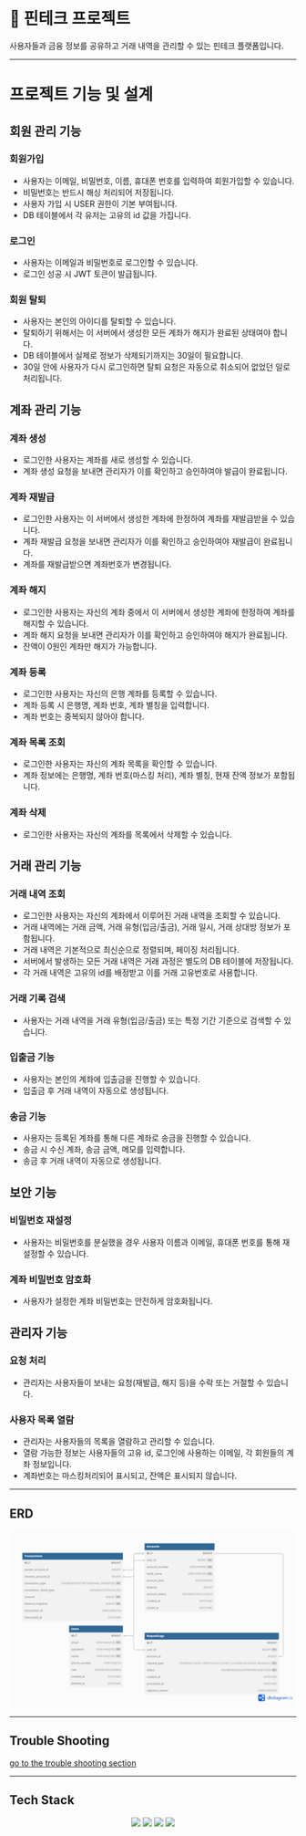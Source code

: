 # 🏦 핀테크 프로젝트
사용자들과 금융 정보를 공유하고 거래 내역을 관리할 수 있는 핀테크 플랫폼입니다.

---

# 프로젝트 기능 및 설계

## 회원 관리 기능

### 회원가입
- 사용자는 이메일, 비밀번호, 이름, 휴대폰 번호를 입력하여 회원가입할 수 있습니다.
- 비밀번호는 반드시 해싱 처리되어 저장됩니다.
- 사용자 가입 시 USER 권한이 기본 부여됩니다.
- DB 테이블에서 각 유저는 고유의 id 값을 가집니다.

### 로그인
- 사용자는 이메일과 비밀번호로 로그인할 수 있습니다.
- 로그인 성공 시 JWT 토큰이 발급됩니다.

### 회원 탈퇴
- 사용자는 본인의 아이디를 탈퇴할 수 있습니다.
- 탈퇴하기 위해서는 이 서버에서 생성한 모든 계좌가 해지가 완료된 상태여야 합니다.
- DB 테이블에서 실제로 정보가 삭제되기까지는 30일이 필요합니다.
- 30일 안에 사용자가 다시 로그인하면 탈퇴 요청은 자동으로 취소되어 없었던 일로 처리됩니다.

## 계좌 관리 기능

### 계좌 생성
- 로그인한 사용자는 계좌를 새로 생성할 수 있습니다.
- 계좌 생성 요청을 보내면 관리자가 이를 확인하고 승인하여야 발급이 완료됩니다.

### 계좌 재발급
- 로그인한 사용자는 이 서버에서 생성한 계좌에 한정하여 계좌를 재발급받을 수 있습니다.
- 계좌 재발급 요청을 보내면 관리자가 이를 확인하고 승인하여야 재발급이 완료됩니다.
- 계좌를 재발급받으면 계좌번호가 변경됩니다.

### 계좌 해지
- 로그인한 사용자는 자신의 계좌 중에서 이 서버에서 생성한 계좌에 한정하여 계좌를 해지할 수 있습니다.
- 계좌 해지 요청을 보내면 관리자가 이를 확인하고 승인하여야 해지가 완료됩니다.
- 잔액이 0원인 계좌만 해지가 가능합니다.

### 계좌 등록
- 로그인한 사용자는 자신의 은행 계좌를 등록할 수 있습니다.
- 계좌 등록 시 은행명, 계좌 번호, 계좌 별칭을 입력합니다.
- 계좌 번호는 중복되지 않아야 합니다.

### 계좌 목록 조회
- 로그인한 사용자는 자신의 계좌 목록을 확인할 수 있습니다.
- 계좌 정보에는 은행명, 계좌 번호(마스킹 처리), 계좌 별칭, 현재 잔액 정보가 포함됩니다.

### 계좌 삭제
- 로그인한 사용자는 자신의 계좌를 목록에서 삭제할 수 있습니다.

## 거래 관리 기능

### 거래 내역 조회
- 로그인한 사용자는 자신의 계좌에서 이루어진 거래 내역을 조회할 수 있습니다.
- 거래 내역에는 거래 금액, 거래 유형(입금/출금), 거래 일시, 거래 상대방 정보가 포함됩니다.
- 거래 내역은 기본적으로 최신순으로 정렬되며, 페이징 처리됩니다.
- 서버에서 발생하는 모든 거래 내역은 거래 과정은 별도의 DB 테이블에 저장됩니다.
- 각 거래 내역은 고유의 id를 배정받고 이를 거래 고유번호로 사용합니다.

### 거래 기록 검색
- 사용자는 거래 내역을 거래 유형(입금/출금) 또는 특정 기간 기준으로 검색할 수 있습니다.

### 입출금 기능
- 사용자는 본인의 계좌에 입출금을 진행할 수 있습니다.
- 입출금 후 거래 내역이 자동으로 생성됩니다.

### 송금 기능
- 사용자는 등록된 계좌를 통해 다른 계좌로 송금을 진행할 수 있습니다.
- 송금 시 수신 계좌, 송금 금액, 메모를 입력합니다.
- 송금 후 거래 내역이 자동으로 생성됩니다.

## 보안 기능

### 비밀번호 재설정
- 사용자는 비밀번호를 분실했을 경우 사용자 이름과 이메일, 휴대폰 번호를 통해 재설정할 수 있습니다.

### 계좌 비밀번호 암호화
- 사용자가 설정한 계좌 비밀번호는 안전하게 암호화됩니다.

## 관리자 기능

### 요청 처리
- 관리자는 사용자들이 보내는 요청(재발급, 해지 등)을 수락 또는 거절할 수 있습니다.

### 사용자 목록 열람
- 관리자는 사용자들의 목록을 열람하고 관리할 수 있습니다.
- 열람 가능한 정보는 사용자들의 고유 id, 로그인에 사용하는 이메일, 각 회원들의 계좌 정보입니다.
- 계좌번호는 마스킹처리되어 표시되고, 잔액은 표시되지 않습니다.

---

## ERD
![ERD](doc/img/erd.png)

---

## Trouble Shooting
[go to the trouble shooting section](doc/TROUBLE_SHOOTING.md)

---

## Tech Stack
<div align=center> 
    <img src="https://img.shields.io/badge/java-007396?style=for-the-badge&logo=java&logoColor=white"> 
    <img src="https://img.shields.io/badge/spring-6DB33F?style=for-the-badge&logo=spring&logoColor=white"> 
    <img src="https://img.shields.io/badge/mysql-4479A1?style=for-the-badge&logo=mysql&logoColor=white"> 
    <img src="https://img.shields.io/badge/git-F05032?style=for-the-badge&logo=git&logoColor=white"> 
</div>